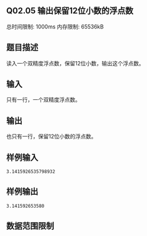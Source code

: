## Q02.05 输出保留12位小数的浮点数

总时间限制: 1000ms 内存限制: 65536kB

## 题目描述

读入一个双精度浮点数，保留12位小数，输出这个浮点数。

## 输入

只有一行，一个双精度浮点数。

## 输出

也只有一行，保留12位小数的浮点数。

## 样例输入

    3.1415926535798932

## 样例输出

    3.141592653580

## 数据范围限制
